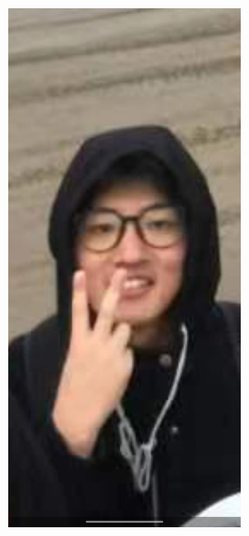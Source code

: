   <title>胡焕达闽江学院大帅哥他爱甜妹</title>
  <style type="text/css">
    body {text-align:center;margin:0 50px;}
    p {font-size:20px;text-indent:2em;text-align: left;}
    h3 {font-size:28px;text-shadow: 0px 0px 5px yellow;color:red;}
    </style>
<img src ="666.jpg">

